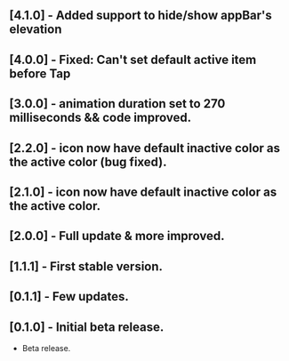 ## [4.1.0] - Added support to hide/show appBar's elevation

## [4.0.0] - Fixed: Can't set default active item before Tap

## [3.0.0] - animation duration set to 270 milliseconds && code improved.

## [2.2.0] - icon now have default inactive color as the active color (bug fixed).

## [2.1.0] - icon now have default inactive color as the active color.

## [2.0.0] - Full update & more improved.

## [1.1.1] - First stable version.

## [0.1.1] - Few updates.

## [0.1.0] - Initial beta release.

* Beta release.
